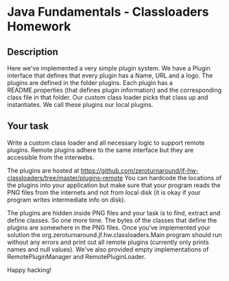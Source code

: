 Java Fundamentals - Classloaders Homework
===========

Description
----------

Here we've implemented a very simple plugin system. We have a Plugin interface
that defines that every plugin has a Name, URL and a logo. The plugins are defined
in the folder plugins. Each plugin has a README.properties (that defines plugin information)
and the corresponding class file in that folder. Our custom class loader picks that 
class up and instantiates. We call these plugins our local plugins.

Your task
----------

Write a custom class loader and all necessary logic to support remote plugins. Remote plugins
adhere to the same interface but they are accessible from the interwebs.

The plugins are hosted at https://github.com/zeroturnaround/jf-hw-classloaders/tree/master/plugins-remote You can
hardcode the locations of the plugins into your application but make sure that your program reads the PNG files
from the internets and not from local disk (it is okay if your program writes intermediate info on disk).

The plugins are hidden inside PNG files and your task is to find, extract and define classes. So one more time. The bytes
of the classes that define the plugins are somewhere in the PNG files. Once
you've implemented your solution the org.zeroturnaround.jf.hw.classloaders.Main program should run without any errors and
print out all remote plugins (currently only prints names and null values). We've also provided empty implementations
of RemotePluginManager and RemotePluginLoader.

Happy hacking!
